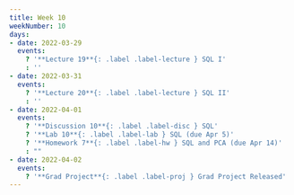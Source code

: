 ```yaml
---
title: Week 10
weekNumber: 10
days:
- date: 2022-03-29
  events:
    ? '**Lecture 19**{: .label .label-lecture } SQL I'
    : ''
- date: 2022-03-31
  events:
    ? '**Lecture 20**{: .label .label-lecture } SQL II'
    : ''
- date: 2022-04-01
  events:
    ? '**Discussion 10**{: .label .label-disc } SQL'
    ? '**Lab 10**{: .label .label-lab } SQL (due Apr 5)'
    ? '**Homework 7**{: .label .label-hw } SQL and PCA (due Apr 14)'
    : ""
- date: 2022-04-02
  events:
    ? '**Grad Project**{: .label .label-proj } Grad Project Released'
---
```

